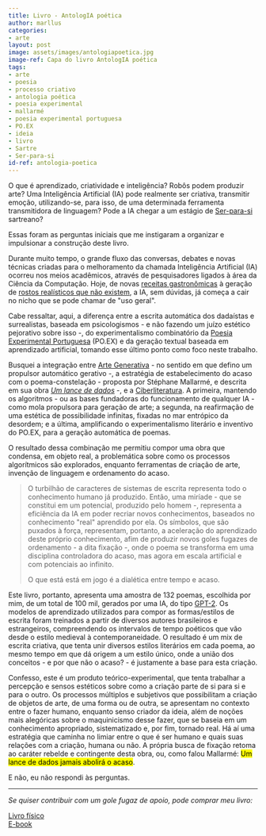 ```yaml
---
title: Livro - AntologIA poética
author: marllus
categories:
- arte
layout: post
image: assets/images/antologiapoetica.jpg
image-ref: Capa do livro AntologIA poética
tags:
- arte
- poesia
- processo criativo
- antologia poética
- poesia experimental
- mallarmé
- poesia experimental portuguesa
- PO.EX
- ideia
- livro
- Sartre
- Ser-para-si
id-ref: antologia-poetica
---
```


O que é aprendizado, criatividade e inteligência? Robôs podem produzir arte? Uma Inteligência Artificial (IA) pode realmente ser criativa, transmitir emoção, utilizando-se, para isso, de uma determinada ferramenta transmitidora de linguagem? Pode a IA chegar a um estágio de [Ser-para-si](https://www.ex-isto.com/2019/07/ser-em-si-ser-para-si.html) sartreano?

Essas foram as perguntas iniciais que me instigaram a organizar e impulsionar a construção deste livro. 

Durante muito tempo, o grande fluxo das conversas, debates e novas técnicas criadas para o melhoramento da chamada Inteligência Artificial (IA) ocorreu nos meios acadêmicos, através de pesquisadores ligados à área da Ciência da Computação. Hoje, de novas [receitas gastronômicas](https://www.tecmundo.com.br/software/124936-google-coloca-ia-criar-receitas-biscoitos.htm) à geração de [rostos realísticos que não existem](https://thispersondoesnotexist.com/), a IA, sem dúvidas, já começa a cair no nicho que se pode chamar de "uso geral". 

Cabe ressaltar, aqui, a diferença entre a escrita automática dos dadaístas e surrealistas, baseada em psicologismos - e não fazendo um juízo estético pejorativo sobre isso -, do experimentalismo combinatório da [Poesia Experimental Portuguesa](https://po-ex.net/) (PO.EX) e da geração textual baseada em aprendizado artificial, tomando esse último ponto como foco neste trabalho.

Busquei a integração entre [Arte Generativa](https://en.wikipedia.org/wiki/Generative_art) - no sentido em que defino um propulsor automático gerativo -, a estratégia de estabelecimento do acaso com o poema-constelação - proposta por Stéphane Mallarmé, e descrita em sua obra [*Um lance de dados*](https://pt.wikipedia.org/wiki/Un_Coup_de_D%C3%A9s_Jamais_N%27Abolira_le_Hasard) -, e a [Ciberliteratura](https://www.pucsp.br/ciberliteratura/oqueeciberliteratura.html). A primeira, mantendo os algoritmos - ou as bases fundadoras do funcionamento de qualquer IA - como mola propulsora para geração de arte; a segunda, na reafirmação de uma estética de possibilidade infinitas, fixadas no mar entrópico da desordem; e a última, amplificando o experimentalismo literário e inventivo do PO.EX, para a geração automática de poemas.

O resultado dessa combinação me permitiu compor uma obra que condensa, em objeto real, a problemática sobre como os processos algorítmicos são explorados, enquanto ferramentas de criação de arte, invenção de linguagem e ordenamento do acaso.

> O turbilhão de caracteres de sistemas de escrita representa todo o conhecimento humano já produzido. Então, uma miríade - que se constitui em um potencial, produzido pelo homem -, representa a eficiência da IA em poder recriar novos conhecimentos, baseados no conhecimento "real" aprendido por ela. Os símbolos, que são puxados à força, representam, portanto, a aceleração do aprendizado deste próprio conhecimento, afim de produzir novos goles fugazes de ordenamento - a dita fixação -, onde o poema se transforma em uma disciplina controladora do acaso, mas agora em escala artificial e com potenciais ao infinito. 
> 
> O que está está em jogo é a dialética entre tempo e acaso.  

Este livro, portanto, apresenta uma amostra de 132 poemas, escolhida por mim, de um total de 100 mil, gerados por uma IA, do tipo [GPT-2](https://openai.com/blog/gpt-2-1-5b-release/). Os modelos de aprendizado utilizados para compor as formas/estilos de escrita foram treinados a partir de diversos autores brasileiros e estrangeiros, compreendendo os intervalos de tempo poéticos que vão desde o estilo medieval à contemporaneidade. O resultado é um mix de escrita criativa, que tenta unir diversos estilos literários em cada poema, ao mesmo tempo em que dá origem a um estilo único, onde a união dos conceitos - e por que não o acaso? - é justamente a base para esta criação.

Confesso, este é um produto teórico-experimental, que tenta trabalhar a percepção e sensos estéticos sobre como a criação parte de si para si e para o outro. Os processos múltiplos e subjetivos que possibilitam a criação de objetos de arte, de uma forma ou de outra, se apresentam no contexto entre o fazer humano, enquanto senso criador da ideia, além de noções mais alegóricas sobre o maquinicismo desse fazer, que se baseia em um conhecimento apropriado, sistematizado e, por fim, tornado real. Há aí uma estratégia que caminha no limiar entre o que é ser humano e quais suas relações com a criação, humana ou não. A própria busca de fixação retoma ao caráter rebelde e contingente desta obra, ou, como falou Mallarmé: <mark>Um lance de dados jamais abolirá o acaso</mark>.

E não, eu não respondi às perguntas.

____

*Se quiser contribuir com um gole fugaz de apoio, pode comprar meu livro:* 

[Livro físico](http://kutt.marllus.com/FyGG7q)<br>
[E-book ](http://kutt.marllus.com/kXEDZh)
